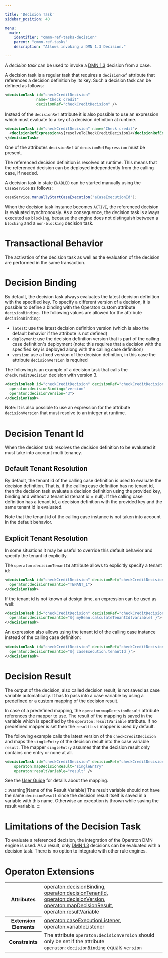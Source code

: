 ```yaml
---

title: 'Decision Task'
sidebar_position: 40

menu:
  main:
    identifier: "cmmn-ref-tasks-decision"
    parent: "cmmn-ref-tasks"
    description: "Allows invoking a DMN 1.3 Decision."

---
```


A *decision task* can be used to invoke a [DMN 1.3] decision from a case.

<a href="#" class="cmmn-symbol" data-type="decision-task"></a>

A decision task is a regular task that requires a `decisionRef` attribute that references a
decision definition by its key. Such a decision task can be defined as follows:

```xml
<decisionTask id="checkCreditDecision"
              name="Check credit"
              decisionRef="checkCreditDecision" />
```
Instead of the `decisionRef` attribute it is also possible to use an expression which must evaluate
to a key of a decision definition at runtime.

```xml
<decisionTask id="checkCreditDecision" name="Check credit">
  <decisionRefExpression>${resolveToCheckCreditDecision}</decisionRefExpression>
</decisionTask>
```

One of the attributes `decisionRef` or `decisionRefExpression` must be present.

The referenced decision definition is resolved at runtime. This means that the referenced decision can be deployed independently from the calling case, if needed.

A decision task in state `ENABLED` can be started manually using the `CaseService` as follows:

```java
caseService.manuallyStartCaseExecution("aCaseExecutionId");
```

When the decision task instance becomes `ACTIVE`, the referenced decision is evaluated synchronously. As a consequence, the decision task is always executed as `blocking`, because the engine does not distinguish between a `blocking` and a `non-blocking` decision task.


# Transactional Behavior

The activation of the decision task as well as the evaluation of the decision are performed in the same transaction.


# Decision Binding

By default, the decision task always evaluates the latest decision definition with the specified key. To specify a different version of a decision, it is possible to define a binding with the Operaton custom attribute `decisionBinding`. The following values are allowed for the attribute `decisionBinding`:

* `latest`: use the latest decision definition version (which is also the default behavior if the attribute is not defined)
* `deployment`: use the decision definition version that is part of the calling case definition's deployment (note: this requires that a decision with the specified key is deployed along with the calling case definition)
* `version`: use a fixed version of the decision definition, in this case the attribute `decisionVersion` is required

The following is an example of a decision task that calls the `checkCreditDecision` decision with version 3.


```xml
<decisionTask id="checkCreditDecision" decisionRef="checkCreditDecision"
  operaton:decisionBinding="version"
  operaton:decisionVersion="3">
</decisionTask>
```

Note: It is also possible to use an expression for the attribute `decisionVersion` that must resolve to an integer at runtime.

# Decision Tenant Id

When the decision task resolves the decision definition to be evaluated it must take into account multi tenancy.

## Default Tenant Resolution
By default, the tenant id of the calling case definition is used to evaluate the decision definition.
That is, if the calling case definition has no tenant id, then the decision task evaluate a decision definition using the provided key, binding and without a tenant id (tenant id = null).
If the calling case definition has a tenant id, a decision definition with the provided key and the same tenant id is evaluated.

Note that the tenant id of the calling case instance is not taken into account in the default behavior.

## Explicit Tenant Resolution

In some situations it may be useful to override this default behavior and specify the tenant id explicitly.

The `operaton:decisionTenantId` attribute allows to explicitly specify a tenant id:

```xml
<decisionTask id="checkCreditDecision" decisionRef="checkCreditDecision"
  operaton:decisionTenantId="TENANT_1">
</decisionTask>
```

If the tenant id is not known at design time, an expression can be used as well:

```xml
<decisionTask id="checkCreditDecision" decisionRef="checkCreditDecision"
  operaton:decisionTenantId="${ myBean.calculateTenantId(variable) }">
</decisionTask>
```

An expression also allows using the tenant id of the calling case instance instead of the calling case definition:

```xml
<decisionTask id="checkCreditDecision" decisionRef="checkCreditDecision"
  operaton:decisionTenantId="${ caseExecution.tenantId }">
</decisionTask>
```

# Decision Result

The output of the decision, also called decision result, is not saved as case variable automatically. It has to pass into a case variable by using a [predefined](../../../user-guide/process-engine/decisions/bpmn-cmmn.md#predefined-mapping-of-the-decision-result) or a [custom](../../../user-guide/process-engine/decisions/bpmn-cmmn.md#custom-mapping-to-case-variables) mapping of the decision result.

In case of a predefined mapping, the `operaton:mapDecisionResult` attribute references the mapper to use. The result of the mapping is saved in the variable which is specified by the `operaton:resultVariable` attribute. If no predefined mapper is set then the `resultList` mapper is used by default.

The following example calls the latest version of the `checkCreditDecision` and
maps the `singleEntry` of the decision result into the case variable `result`.
The mapper `singleEntry` assumes that the decision result only contains one
entry or none at all.

```xml
<decisionTask id="checkCreditDecision" decisionRef="checkCreditDecision"
    operaton:mapDecisionResult="singleEntry"
    operaton:resultVariable="result" />
```

See the [User Guide](../../../user-guide/process-engine/decisions/bpmn-cmmn.md#the-decision-result) for details about the mapping.

:::warning[Name of the Result Variable]
The result variable should not have the name `decisionResult` since the decision result itself is saved in a variable with this name. Otherwise an exception is thrown while saving the result variable.
:::


# Limitations of the Decision Task

To evaluate a referenced decision, the integration of the Operaton DMN engine is used. As a result, only [DMN 1.3] decisions can be evaluated with a decision task. There is no option to integrate with other rule engines.


# Operaton Extensions

<table class="table table-striped">
  <tr>
    <th>Attributes</th>
    <td>
      <a href="../custom-extensions/operaton-attributes.md#decisionbinding">operaton:decisionBinding</a>,
      <a href="../custom-extensions/operaton-attributes.md#decisiontenantid">operaton:decisionTenantId</a>,
      <a href="../custom-extensions/operaton-attributes.md#decisionversion">operaton:decisionVersion</a>,
      <a href="../custom-extensions/operaton-attributes.md#mapdecisionresult">operaton:mapDecisionResult</a>,
      <a href="../custom-extensions/operaton-attributes.md#resultvariable">operaton:resultVariable</a>
    </td>
  </tr>
  <tr>
    <th>Extension Elements</th>
    <td>
      <a href="../custom-extensions/operaton-elements.md#caseexecutionlistener">operaton:caseExecutionListener</a>,
      <a href="../custom-extensions/operaton-elements.md#variablelistener">operaton:variableListener</a>
    </td>
  </tr>
  <tr>
    <th>Constraints</th>
    <td>
      The attribute <code>operaton:decisionVersion</code> should only be set if
      the attribute <code>operaton:decisionBinding</code> equals <code>version</code>
    </td>
  </tr>
</table>

[DMN 1.3]: ../../dmn/index.md
